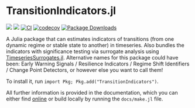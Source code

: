 # TransitionIndicators.jl

[![](https://img.shields.io/badge/docs-dev-lightblue.svg)](https://JuliaDynamics.github.io/TransitionIndicators.jl/dev)
[![](https://img.shields.io/badge/docs-stable-blue.svg)](https://JuliaDynamics.github.io/TransitionIndicators.jl/stable)
[![CI](https://github.com/JuliaDynamics/TransitionIndicators.jl/workflows/CI/badge.svg)](https://github.com/JuliaDynamics/TransitionIndicators.jl/actions?query=workflow%3ACI)
[![codecov](https://codecov.io/gh/JuliaDynamics/TransitionIndicators.jl/branch/main/graph/badge.svg)](https://codecov.io/gh/JuliaDynamics/TransitionIndicators.jl)
[![Package Downloads](https://shields.io/endpoint?url=https://pkgs.genieframework.com/api/v1/badge/TransitionIndicators)](https://pkgs.genieframework.com?packages=TransitionIndicators)

A Julia package that can estimates indicators of transitions (from one dynamic regime or stable state to another) in timeseries. Also bundles the indicators with significance testing via surrogate analysis using [TimeseriesSurrogates.jl](https://github.com/JuliaDynamics/TimeseriesSurrogates.jl). Alternative names for this package could have been: Early Warning Signals / Resilience Indicators / Regime Shift Identifiers / Change Point Detectors, or however else you want to call them!

To install it, run `import Pkg; Pkg.add("TransitionIndicators")`.

All further information is provided in the documentation, which you can either find [online](https://juliadynamics.github.io/TransitionIndicators.jl/dev/) or build locally by running the `docs/make.jl` file.
